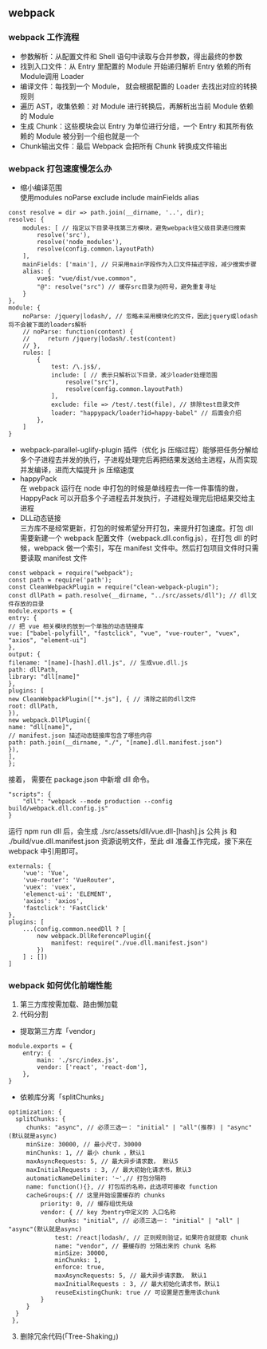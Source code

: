 ## webpack
### webpack 工作流程
+ 参数解析：从配置文件和 Shell 语句中读取与合并参数，得出最终的参数  
+ 找到入口文件：从 Entry 里配置的 Module 开始递归解析 Entry 依赖的所有 Module调用 Loader 
+ 编译文件：每找到一个 Module， 就会根据配置的 Loader 去找出对应的转换规则
+ 遍历 AST，收集依赖：对 Module 进行转换后，再解析出当前 Module 依赖的 Module
+ 生成 Chunk：这些模块会以 Entry 为单位进行分组，一个 Entry 和其所有依赖的 Module 被分到一个组也就是一个 
+ Chunk输出文件：最后 Webpack 会把所有 Chunk 转换成文件输出
### webpack 打包速度慢怎么办
+ 缩小编译范围  
   使用modules noParse exclude include mainFields alias
```
const resolve = dir => path.join(__dirname, '..', dir);
resolve: {
    modules: [ // 指定以下目录寻找第三方模块，避免webpack往父级目录递归搜索
        resolve('src'),
        resolve('node_modules'),
        resolve(config.common.layoutPath)
    ],
    mainFields: ['main'], // 只采用main字段作为入口文件描述字段，减少搜索步骤
    alias: {
        vue$: "vue/dist/vue.common",
        "@": resolve("src") // 缓存src目录为@符号，避免重复寻址
    }
},
module: {
    noParse: /jquery|lodash/, // 忽略未采用模块化的文件，因此jquery或lodash将不会被下面的loaders解析
    // noParse: function(content) {
    //     return /jquery|lodash/.test(content)
    // },
    rules: [
        {
            test: /\.js$/,
            include: [ // 表示只解析以下目录，减少loader处理范围
                resolve("src"),
                resolve(config.common.layoutPath)
            ],
            exclude: file => /test/.test(file), // 排除test目录文件
            loader: "happypack/loader?id=happy-babel" // 后面会介绍
        },
    ]
}

```
+ webpack-parallel-uglify-plugin 插件（优化 js 压缩过程）能够把任务分解给多个子进程去并发的执行，子进程处理完后再把结果发送给主进程，从而实现并发编译，进而大幅提升 js 压缩速度
+ happyPack  
  在 webpack 运行在 node 中打包的时候是单线程去一件一件事情的做，HappyPack 可以开启多个子进程去并发执行，子进程处理完后把结果交给主进程
+ DLL动态链接  
  三方库不是经常更新，打包的时候希望分开打包，来提升打包速度。打包 dll 需要新建一个 webpack 配置文件（webpack.dll.config.js），在打包 dll 的时候，webpack 做一个索引，写在 manifest 文件中。然后打包项目文件时只需要读取 manifest 文件
```
const webpack = require("webpack");
const path = require('path');
const CleanWebpackPlugin = require("clean-webpack-plugin");
const dllPath = path.resolve(__dirname, "../src/assets/dll"); // dll文件存放的目录
module.exports = {
entry: {
// 把 vue 相关模块的放到一个单独的动态链接库
vue: ["babel-polyfill", "fastclick", "vue", "vue-router", "vuex", "axios", "element-ui"]
},
output: {
filename: "[name]-[hash].dll.js", // 生成vue.dll.js
path: dllPath,
library: "dll[name]"
},
plugins: [
new CleanWebpackPlugin(["*.js"], { // 清除之前的dll文件
root: dllPath,
}),
new webpack.DllPlugin({
name: "dll[name]",
// manifest.json 描述动态链接库包含了哪些内容
path: path.join(__dirname, "./", "[name].dll.manifest.json")
}),
],
};
```
接着， 需要在 package.json 中新增 dll 命令。
```
"scripts": {
    "dll": "webpack --mode production --config build/webpack.dll.config.js"
}

```
运行 npm run dll 后，会生成 ./src/assets/dll/vue.dll-[hash].js 公共 js 和 ./build/vue.dll.manifest.json 资源说明文件，至此 dll 准备工作完成，接下来在 webpack 中引用即可。
```
externals: {
    'vue': 'Vue',
    'vue-router': 'VueRouter',
    'vuex': 'vuex',
    'elemenct-ui': 'ELEMENT',
    'axios': 'axios',
    'fastclick': 'FastClick'
},
plugins: [
    ...(config.common.needDll ? [
        new webpack.DllReferencePlugin({
            manifest: require("./vue.dll.manifest.json")
        })
    ] : [])
]

```
### webpack 如何优化前端性能
1. 第三方库按需加载、路由懒加载
2. 代码分割
  + 提取第三方库「vendor」
```
module.exports = {
    entry: {
        main: './src/index.js',
        vendor: ['react', 'react-dom'],
    },
}

```
  + 依赖库分离「splitChunks」
```
optimization: {
  splitChunks: {
     chunks: "async", // 必须三选一： "initial" | "all"(推荐) | "async" (默认就是async)
     minSize: 30000, // 最小尺寸，30000
     minChunks: 1, // 最小 chunk ，默认1
     maxAsyncRequests: 5, // 最大异步请求数， 默认5
     maxInitialRequests : 3, // 最大初始化请求书，默认3
     automaticNameDelimiter: '~',// 打包分隔符
     name: function(){}, // 打包后的名称，此选项可接收 function
     cacheGroups:{ // 这里开始设置缓存的 chunks
         priority: 0, // 缓存组优先级
         vendor: { // key 为entry中定义的 入口名称
             chunks: "initial", // 必须三选一： "initial" | "all" | "async"(默认就是async)
             test: /react|lodash/, // 正则规则验证，如果符合就提取 chunk
             name: "vendor", // 要缓存的 分隔出来的 chunk 名称
             minSize: 30000,
             minChunks: 1,
             enforce: true,
             maxAsyncRequests: 5, // 最大异步请求数， 默认1
             maxInitialRequests : 3, // 最大初始化请求书，默认1
             reuseExistingChunk: true // 可设置是否重用该chunk
         }
     }
  }
 },

```
3. 删除冗余代码(「Tree-Shaking」)
